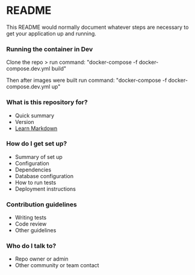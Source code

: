 # README #

This README would normally document whatever steps are necessary to get your application up and running.

### Running the container in Dev ###

Clone the repo > run command: "docker-compose -f docker-compose.dev.yml build"

Then after images were built run command: "docker-compose -f docker-compose.dev.yml up"

### What is this repository for? ###

* Quick summary
* Version
* [Learn Markdown](https://bitbucket.org/tutorials/markdowndemo)

### How do I get set up? ###

* Summary of set up
* Configuration
* Dependencies
* Database configuration
* How to run tests
* Deployment instructions

### Contribution guidelines ###

* Writing tests
* Code review
* Other guidelines

### Who do I talk to? ###

* Repo owner or admin
* Other community or team contact